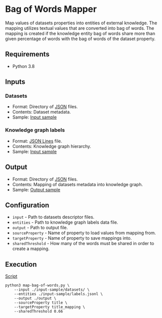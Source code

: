 # Bag of Words Mapper
Map values of datasets properties into entities of external knowledge.
The mapping utilizes textual values that are converted into bag of words.
The mapping is created if the knowledge entity bag of words share more than 
given percentage of words with the bag of words of the dataset property.  
 
## Requirements
- Python 3.8

## Inputs

### Datasets
- Format: Directory of [JSON](https://www.json.org/) files.
- Contents: Dataset metadata.
- Sample: [Input sample](input-sample/dataset/)

### Knowledge graph labels
- Format: [JSON Lines](https://jsonlines.org/) file.
- Contents: Knowledge graph hierarchy.
- Sample: [Input sample](input-sample/labels.jsonl)

## Output
- Format: Directory of [JSON](https://www.json.org/) files.
- Contents: Mapping of datasets metadata into knowledge graph.
- Sample: [Output sample](output-sample/mapping.json)

## Configuration
- ```input``` - Path to datasets descriptor files.
- ```entities``` - Path to knowledge graph labels data file.
- ```output``` - Path to output file.
- ```sourceProperty``` - Name of property to load values from mapping from.
- ```targetProperty``` - Name of property to save mappings into.
- ```sharedThreshold``` - How many of the words must be shared in order to 
                          create a mapping.

## Execution
[Script](script)
```shell
python3 map-bag-of-words.py \
    --input ./input-sample/datasets/ \
    --entities ./input-sample/labels.jsonl \
    --output ./output \
    --sourceProperty title \
    --targetProperty title_mapping \
    --sharedThreshold 0.66
```
